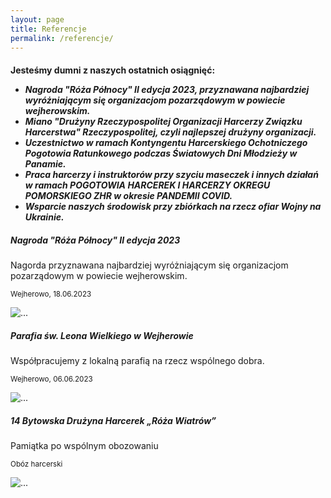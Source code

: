 ```yaml
---
layout: page
title: Referencje
permalink: /referencje/
---
```


<h4>
Jesteśmy dumni z naszych ostatnich osiągnięć:
<em>
<ul>
<li>Nagroda "Róża Północy" II edycja 2023, przyznawana najbardziej wyróżniającym się organizacjom pozarządowym w powiecie wejherowskim.</li>
<li>Miano "Drużyny Rzeczypospolitej Organizacji Harcerzy Związku Harcerstwa"
Rzeczypospolitej, czyli najlepszej drużyny organizacji. </li>
<li>Uczestnictwo w ramach Kontyngentu Harcerskiego Ochotniczego Pogotowia 
Ratunkowego podczas Światowych Dni Młodzieży w Panamie. </li>
<li>Praca harcerzy i instruktorów przy szyciu maseczek i innych działań w 
ramach POGOTOWIA HARCEREK I HARCERZY OKREGU POMORSKIEGO ZHR w 
okresie PANDEMII COVID. </li> 
<li>Wsparcie naszych środowisk przy zbiórkach na 
rzecz ofiar Wojny na Ukrainie.</li>
</ul>
</em>
</h4>

<div class="row">
    <div class="col-sm-6">
        <div class="card">
        <div class="card-body">
            <h5 class="card-title">Nagroda "Róża Północy" II edycja 2023</h5>
            <p class="card-text">Nagorda przyznawana najbardziej wyróżniającym się organizacjom pozarządowym w powiecie wejherowskim.</p>
            <p class="card-text"><small class="text-muted">Wejherowo, 18.06.2023</small></p>
        </div>
        <img src="{{site.baseurl}}/assets/images/referencje/rozaDyplom.png" class="card-img-top" alt="...">
        </div>
    </div>
    <div class="col-sm-6">
        <div class="card">
        <div class="card-body">
            <h5 class="card-title">Parafia św. Leona Wielkiego w Wejherowie</h5>
            <p class="card-text">Współpracujemy z lokalną parafią na rzecz wspólnego dobra.</p>
            <p class="card-text"><small class="text-muted">Wejherowo, 06.06.2023</small></p>
        </div>
        <img src="{{site.baseurl}}/assets/images/referencje/REF_LEON.jpg" class="card-img-top" alt="...">
        </div>
    </div>
<div>

<div class="row">
    <div class="col-sm-6">
        <div class="card">
        <div class="card-body">
            <h5 class="card-title">14 Bytowska Drużyna Harcerek „Róża Wiatrów”</h5>
            <p class="card-text">Pamiątka po wspólnym obozowaniu</p>
            <p class="card-text"><small class="text-muted">Obóz harcerski</small></p>
        </div>
        <img src="{{site.baseurl}}/assets/images/referencje/REF_14BDH.jpg" class="card-img-top" alt="...">
        </div>
    </div>

<div>

